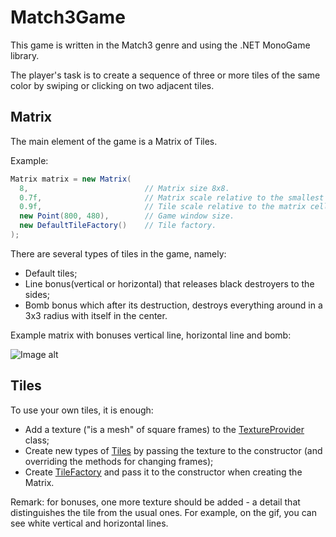 # Match3Game
This game is written in the Match3 genre and using the .NET MonoGame library.

The player's task is to create a sequence of three or more tiles of the same color by swiping or clicking on two adjacent tiles.

## Matrix
The main element of the game is a Matrix of Tiles.

Example:
```csharp
Matrix matrix = new Matrix(
  8,                          // Matrix size 8x8.
  0.7f,                       // Matrix scale relative to the smallest side of the game screen.
  0.9f,                       // Tile scale relative to the matrix cell.
  new Point(800, 480),        // Game window size.
  new DefaultTileFactory()    // Tile factory.
);

```

There are several types of tiles in the game, namely:
- Default tiles;
- Line bonus(vertical or horizontal) that releases black destroyers to the sides;
- Bomb bonus which after its destruction, destroys everything around in a 3x3 radius with itself in the center.

Example matrix with bonuses vertical line, horizontal line and bomb:

![Image alt](https://github.com/AMyp4aHuH/Match3Game/blob/master/Matrix.gif)

## Tiles
To use your own tiles, it is enough:
- Add a texture ("is a mesh" of square frames) to the [TextureProvider](../master/Providers/TextureProvider.cs) class;
- Create new types of [Tiles](../master/Matrix/Tiles/Tile.cs) by passing the texture to the constructor (and overriding the methods for changing frames);
- Create [TileFactory](../master/Matrix/Tiles/TileFactory.cs) and pass it to the constructor when creating the Matrix.

Remark: for bonuses, one more texture should be added - a detail that distinguishes the tile from the usual ones. For example, on the gif, you can see white vertical and horizontal lines.
